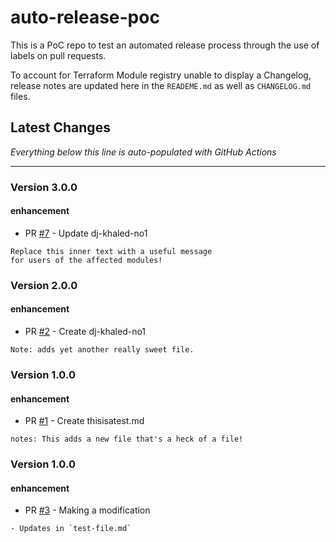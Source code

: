 # auto-release-poc

This is a PoC repo to test an automated release process through the use of labels on pull requests.

To account for Terraform Module registry unable to display a Changelog, release notes are updated here in the `READEME.md` as well as `CHANGELOG.md` files.


## Latest Changes

_Everything below this line is auto-populated with GitHub Actions_
____

<!-- BEGIN_CHANGELOG_ACTION -->

<!-- BEGIN_CHANGELOG_FROM_7 -->
### Version 3.0.0

#### enhancement

* PR [#7](https://github.com/petercort/terraform-auto-release/pull/7) - Update dj-khaled-no1

```
Replace this inner text with a useful message
for users of the affected modules!
```
<!-- END_CHANGELOG_FROM_7 -->

<!-- BEGIN_CHANGELOG_FROM_2 -->
### Version 2.0.0

#### enhancement

* PR [#2](https://github.com/petercort/terraform-auto-release/pull/2) - Create dj-khaled-no1

```
Note: adds yet another really sweet file.
```
<!-- END_CHANGELOG_FROM_2 -->

<!-- BEGIN_CHANGELOG_FROM_1 -->
### Version 1.0.0

#### enhancement

* PR [#1](https://github.com/petercort/auto-release-poc/pull/1) - Create thisisatest.md

```
notes: This adds a new file that's a heck of a file!
```
<!-- END_CHANGELOG_FROM_1 -->

<!-- BEGIN_CHANGELOG_FROM_3 -->
### Version 1.0.0

#### enhancement

* PR [#3](https://github.com/katiem0/auto-release-poc/pull/3) - Making a modification

```
- Updates in `test-file.md`
```
<!-- END_CHANGELOG_FROM_3 -->

<!-- END_CHANGELOG_ACTION -->